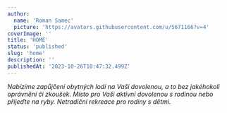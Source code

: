 ```yaml
---
author:
  name: 'Roman Samec'
  picture: 'https://avatars.githubusercontent.com/u/5671166?v=4'
coverImage: ''
title: 'HOME'
status: 'published'
slug: 'home'
description: ''
publishedAt: '2023-10-26T10:47:32.499Z'
---
```




*Nabízíme zapůjčení obytných lodí na Vaši dovolenou, a to bez jakéhokoli oprávnění či zkoušek. Místo pro Vaši aktivní dovolenou s rodinou nebo přijeďte na ryby. Netradiční rekreace pro rodiny s dětmi.*

